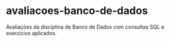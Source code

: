 # avaliacoes-banco-de-dados
Avaliações da disciplina de Banco de Dados com consultas SQL e exercícios aplicados.
